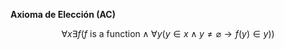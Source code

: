 **Axioma de Elección (AC)**

$$\forall x \exists f (f \text{ is a function} \wedge \forall y (y \in x \wedge y \neq \varnothing \longrightarrow f (y) \in y))$$